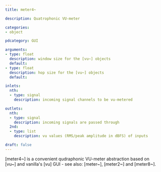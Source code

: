 ```yaml
---
title: meter4~

description: Quatrophonic VU-meter

categories:
- object

pdcategory: GUI

arguments:
- type: float
  description: window size for the [vu~] objects
  default:
- type: float
  description: hop size for the [vu~] objects
  default:

inlets:
  nth:
  - type: signal
    description: incoming signal channels to be vu-metered

outlets:
  nth:
  - type: signal
    description: incoming signals are passed through
  2nd:
  - type: list
    description: vu values (RMS/peak amplitude in dBFS) of inputs

draft: false
---
```


[meter4~] is a convenient qudraphonic VU-meter abstraction based on [vu~] and vanilla's [vu] GUI - see also: [meter~], [meter2~] and [meter8~].
